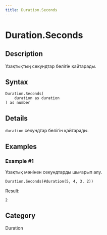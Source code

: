 ```yaml
---
title: Duration.Seconds
---
```


# Duration.Seconds


## Description

Ұзақтықтың секундтар бөлігін қайтарады.


## Syntax

```powerquery
Duration.Seconds(
    duration as duration
) as number
```


## Details

<code>duration</code> секундтар бөлігін қайтарады.


## Examples

### Example #1 
Ұзақтық мәнінен секундтарды шығарып алу.
```powerquery
Duration.Seconds(#duration(5, 4, 3, 2))
```

Result: 
```powerquery
2
```




## Category
Duration
